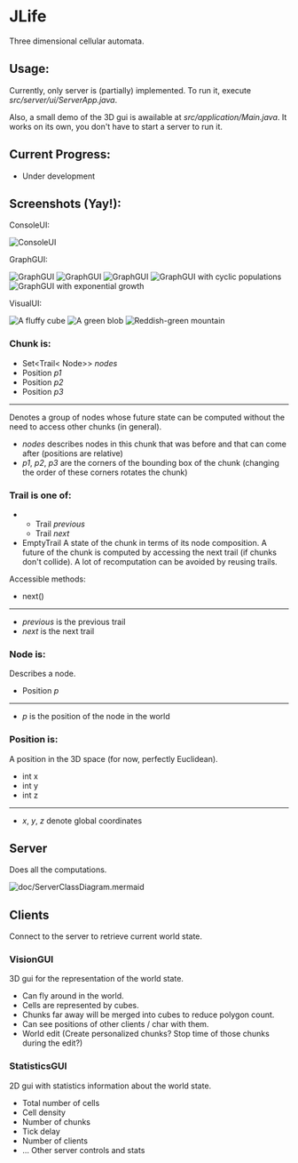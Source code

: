 # JLife
Three dimensional cellular automata.

## Usage:
Currently, only server is (partially) implemented. To run it, execute *src/server/ui/ServerApp.java*.

Also, a small demo of the 3D gui is awailable at *src/application/Main.java*. It works on its own, you don't have to start a server to run it.

## Current Progress:
* Under development

## Screenshots (Yay!):
ConsoleUI:

![ConsoleUI](doc/ConsoleUI.PNG)

GraphGUI:

![GraphGUI](doc/graphGUI1.PNG)
![GraphGUI](doc/graphGUI2.PNG)
![GraphGUI](doc/graphGUI3.PNG)
![GraphGUI with cyclic populations](doc/graphGUI_cyclicWorld.PNG)
![GraphGUI with exponential growth](doc/expGrowth.PNG)

VisualUI:

![A fluffy cube](doc/VisualUI.PNG)
![A green blob](doc/VisualUI1.PNG)
![Reddish-green mountain](doc/VisualUI2.PNG)


### Chunk is:
* Set<Trail< Node>> *nodes*
* Position *p1*
* Position *p2*
* Position *p3*

----------
Denotes a group of nodes whose future state can be computed without the
need to access other chunks (in general).
* *nodes* describes nodes in this chunk that was before and that can
  come after (positions are relative)
* *p1*, *p2*, *p3* are the corners of the bounding box of the chunk
  (changing the order of these corners rotates the chunk)

### Trail is one of:
* * Trail *previous*
  * Trail *next*
* EmptyTrail
A state of the chunk in terms of its node composition. A future of the
chunk is computed by accessing the next trail (if chunks don't collide).
A lot of recomputation can be avoided by reusing trails.

Accessible methods:
* next()

----------
* *previous* is the previous trail
* *next* is the next trail

### Node is:
Describes a node.
* Position *p*

----------
* *p* is the position of the node in the world


### Position is:
A position in the 3D space (for now, perfectly Euclidean).
* int x
* int y
* int z

----------
* *x*, *y*, *z* denote global coordinates

## Server
Does all the computations.

![doc/ServerClassDiagram.mermaid](doc/ServerClassDiagram.mermaid.png)


## Clients
Connect to the server to retrieve current world state.

### VisionGUI
3D gui for the representation of the world state.

* Can fly around in the world.
* Cells are represented by cubes.
* Chunks far away will be merged into cubes to reduce polygon count.
* Can see positions of other clients / char with them.
* World edit (Create personalized chunks?
  Stop time of those chunks during the edit?)

### StatisticsGUI
2D gui with statistics information about the world state.

* Total number of cells
* Cell density
* Number of chunks
* Tick delay
* Number of clients
* ... Other server controls and stats
